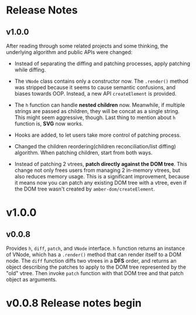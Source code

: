 # Release Notes


## v1.0.0

After reading through some related projects and some thinking, the underlying algorithm and public APIs were changed:

* Instead of separating the diffing and patching processes, apply patching while diffing.

* The `VNode` class contains only a constructor now. The `.render()` method was stripped because it seems to cause semantic confusions, and biases towards OOP. Instead, a new API `createElement` is provided.

* The `h` function can handle **nested children** now. Meanwhile, if multiple strings are passed as children, they will be concat as a single string. This might seem aggressive, though. Last thing to mention about `h` function is, **SVG** now works.

* Hooks are added, to let users take more control of patching process.

* Changed the children reordering(children reconciliation/list diffing) algorithm. When patching children, start from both ways.

* Instead of patching 2 vtrees, **patch directly against the DOM tree**. This change not only frees users from managing 2 in-memory vtrees, but also reduces memory usage. This is a significant improvement, because it means now you can patch any existing DOM tree with a vtree, even if the DOM tree wasn't created by `amber-dom/createElement`.


# v1.0.0

## v0.0.8

Provides `h`, `diff`, `patch`, and `VNode` interface.
`h` function returns an instance of VNode, which has a `.render()` method that can render itself to a DOM node.
The `diff` function diffs two vtrees in a **DFS** order, and returns an object describing the patches to apply to the DOM tree represented by the "old" vtree. Then invoke `patch` function with that DOM tree and that patch object as arguments.

# v0.0.8 Release notes begin

